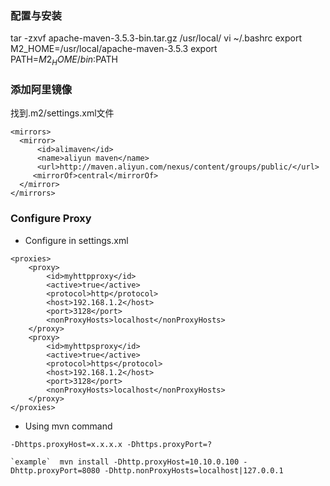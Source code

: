 ### 配置与安装
tar -zxvf apache-maven-3.5.3-bin.tar.gz /usr/local/
vi ~/.bashrc
export M2_HOME=/usr/local/apache-maven-3.5.3
export PATH=${M2_HOME}/bin:$PATH

### 添加阿里镜像
找到.m2/settings.xml文件

```
<mirrors>
  <mirror>
      <id>alimaven</id>
      <name>aliyun maven</name>
      <url>http://maven.aliyun.com/nexus/content/groups/public/</url>
     <mirrorOf>central</mirrorOf>
  </mirror>
</mirrors>
```

### Configure Proxy

* Configure in settings.xml

```
<proxies>
    <proxy>
        <id>myhttpproxy</id>
        <active>true</active>
        <protocol>http</protocol>
        <host>192.168.1.2</host>
        <port>3128</port>
        <nonProxyHosts>localhost</nonProxyHosts>
    </proxy>
    <proxy>
        <id>myhttpsproxy</id>
        <active>true</active>
        <protocol>https</protocol>
        <host>192.168.1.2</host>
        <port>3128</port>
        <nonProxyHosts>localhost</nonProxyHosts>
    </proxy>
</proxies>
```

* Using mvn command

```
-Dhttps.proxyHost=x.x.x.x -Dhttps.proxyPort=?

`example`  mvn install -Dhttp.proxyHost=10.10.0.100 -Dhttp.proxyPort=8080 -Dhttp.nonProxyHosts=localhost|127.0.0.1

```